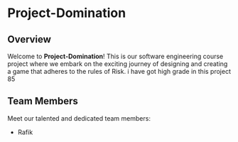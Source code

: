 # Project-Domination

## Overview

Welcome to **Project-Domination**! This is our software engineering course project where we embark on the exciting journey of designing and creating a game that adheres to the rules of Risk.
i have got high grade in this project 85
## Team Members

Meet our talented and dedicated team members:

- Rafik
  
